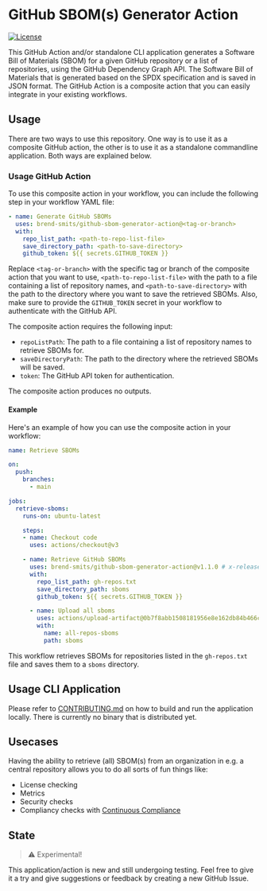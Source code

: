 # GitHub SBOM(s) Generator Action

[![License](https://img.shields.io/badge/license-MIT-blue.svg)](LICENSE)

This GitHub Action and/or standalone CLI application generates a Software Bill of Materials (SBOM) for a given GitHub repository or a list of repositories, using the GitHub Dependency Graph API.
The Software Bill of Materials that is generated based on the SPDX specification and is saved in JSON format.
The GitHub Action is a composite action that you can easily integrate in your existing workflows.

## Usage

There are two ways to use this repository. One way is to use it as a composite GitHub action, the other is to use it as a standalone commandline application.
Both ways are explained below.

### Usage GitHub Action

To use this composite action in your workflow, you can include the following step in your workflow YAML file:

```yaml
- name: Generate GitHub SBOMs
  uses: brend-smits/github-sbom-generator-action@<tag-or-branch>
  with:
    repo_list_path: <path-to-repo-list-file>
    save_directory_path: <path-to-save-directory>
    github_token: ${{ secrets.GITHUB_TOKEN }}
```

Replace `<tag-or-branch>` with the specific tag or branch of the composite action that you want to use, `<path-to-repo-list-file>` with the path to a file containing a list of repository names, and `<path-to-save-directory>` with the path to the directory where you want to save the retrieved SBOMs. Also, make sure to provide the `GITHUB_TOKEN` secret in your workflow to authenticate with the GitHub API.

The composite action requires the following input:

- `repoListPath`: The path to a file containing a list of repository names to retrieve SBOMs for.
- `saveDirectoryPath`: The path to the directory where the retrieved SBOMs will be saved.
- `token`: The GitHub API token for authentication.

The composite action produces no outputs.

#### Example

Here's an example of how you can use the composite action in your workflow:

```YAML
name: Retrieve SBOMs

on:
  push:
    branches:
      - main

jobs:
  retrieve-sboms:
    runs-on: ubuntu-latest

    steps:
    - name: Checkout code
      uses: actions/checkout@v3

    - name: Retrieve GitHub SBOMs
      uses: brend-smits/github-sbom-generator-action@v1.1.0 # x-release-please-version
      with:
        repo_list_path: gh-repos.txt
        save_directory_path: sboms
        github_token: ${{ secrets.GITHUB_TOKEN }}

      - name: Upload all sboms
        uses: actions/upload-artifact@0b7f8abb1508181956e8e162db84b466c27e18ce
        with:
          name: all-repos-sboms
          path: sboms
```

This workflow retrieves SBOMs for repositories listed in the `gh-repos.txt` file and saves them to a `sboms` directory.

## Usage CLI Application

Please refer to [CONTRIBUTING.md](./CONTRIBUTING.md) on how to build and run the application locally. There is currently no binary that is distributed yet.

## Usecases

Having the ability to retrieve (all) SBOM(s) from an organization in e.g. a central repository allows you to do all sorts of fun things like:
- License checking
- Metrics
- Security checks
- Compliancy checks with [Continuous Compliance](https://github.com/philips-labs/continuous-compliance-action)

## State

> :warning: Experimental!

This application/action is new and still undergoing testing. Feel free to give it a try and give suggestions or feedback by creating a new GitHub Issue.
